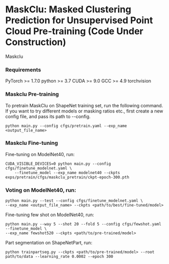 # MaskClu: Masked Clustering Prediction for Unsupervised Point Cloud Pre-training (Code Under Construction)
Maskclu

### Requirements
PyTorch >= 1.7.0
python >= 3.7
CUDA >= 9.0
GCC >= 4.9
torchvision

### Maskclu Pre-training
To pretrain MaskClu on ShapeNet training set, run the following command. If you want to try different models or masking ratios etc., first create a new config file, and pass its path to --config.

```
python main.py --config cfgs/pretrain.yaml --exp_name <output_file_name> 
```


### Maskclu Fine-tuning
Fine-tuning on ModelNet40, run:

```
CUDA_VISIBLE_DEVICES=0 python main.py --config cfgs/finetune_modelnet.yaml \
    --finetune_model --exp_name modelnet40 --ckpts exps/pretrain/cfgs/maskclu_pretrain/ckpt-epoch-300.pth
```

### Voting on ModelNet40, run:

```
python main.py --test --config cfgs/finetune_modelnet.yaml \
--exp_name <output_file_name> --ckpts <path/to/best/fine-tuned/model>
```

Fine-tuning few shot on ModelNet40, run:
```
python main.py --way 5 --shot 20 --fold 5 --config cfgs/fewshot.yaml  --finetune_model \
--exp_name fewshot520 --ckpts <path/to/pre-trained/model>
```

Part segmentation on ShapeNetPart, run:
```
python trainpartseg.py --ckpts <path/to/pre-trained/model> --root path/to/data --learning_rate 0.0002 --epoch 300
```